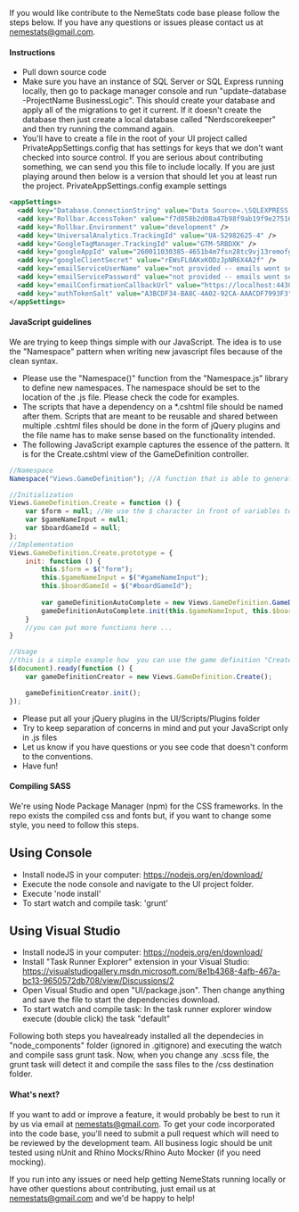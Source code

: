 If you would like contribute to the NemeStats code base please follow the steps below. If you have any questions or issues please contact us at nemestats@gmail.com.

#### Instructions

* Pull down source code
* Make sure you have an instance of SQL Server or SQL Express running locally, then go to package manager console and run "update-database -ProjectName BusinessLogic". This should create your database and apply all of the migrations to get it current. If it doesn't create the database then just create a local database called "Nerdscorekeeper" and then try running the command again.
* You'll have to create a file in the root of your UI project called PrivateAppSettings.config that has settings for keys that we don't want checked into source control. If you are serious about contributing something, we can send you this file to include locally. If you are just playing around then below is a version that should let you at least run the project.
PrivateAppSettings.config example settings

```xml
<appSettings>
  <add key="Database.ConnectionString" value="Data Source=.\SQLEXPRESS;Initial Catalog=NerdScorekeeper;Integrated Security=True" />
  <add key="Rollbar.AccessToken" value="f7d858b2d08a47b98f9ab19f9e27516c" />
  <add key="Rollbar.Environment" value="development" />
  <add key="UniversalAnalytics.TrackingId" value="UA-52982625-4" />
  <add key="GoogleTagManager.TrackingId" value="GTM-5RBDXK" />
  <add key="googleAppId" value="260011030385-4651b4m7fsn28tc9vj13remofgji8m3l.apps.googleusercontent.com" />
  <add key="googleClientSecret" value="rEWsFL0AKxKODzJpNR6X4A2f" />
  <add key="emailServiceUserName" value="not provided -- emails wont send when running this locally" />
  <add key="emailServicePassword" value="not provided -- emails wont send when running this locally" />
  <add key="emailConfirmationCallbackUrl" value="https://localhost:44300/Account/ConfirmEmail" />
  <add key="authTokenSalt" value="A3BCDF34-BA8C-4A02-92CA-AAACDF7993F3"/>
</appSettings>
```
#### JavaScript guidelines

We are trying to keep things simple with our JavaScript. The idea is to use the "Namespace" pattern when writing new javascript files because of the clean syntax.

* Please use the "Namespace()" function from the "Namespace.js" library to define new namespaces. The namespace should be set to the location of the .js file. Please check the code for examples.
* The scripts that have a dependency on a *.cshtml file should be named after them. Scripts that are meant to be reusable and shared between multiple .cshtml files should be done in the form of jQuery plugins and the file name has to make sense based on the functionality intended.
* The following JavaScript example captures the essence of the pattern. It is for the Create.cshtml view of the GameDefinition controller. 

```javascript
//Namespace
Namespace("Views.GameDefinition"); //A function that is able to generate or retrieve an existing namespace

//Initialization
Views.GameDefinition.Create = function () {
	var $form = null; //We use the $ character in front of variables to indicate that they are elements selected with jQuery
	var $gameNameInput = null;
	var $boardGameId = null;
};
//Implementation
Views.GameDefinition.Create.prototype = {
	init: function () {
		this.$form = $("form");
		this.$gameNameInput = $("#gameNameInput");
		this.$boardGameId = $("#boardGameId");
	
		var gameDefinitionAutoComplete = new Views.GameDefinition.GameDefinitionAutoComplete();
		gameDefinitionAutoComplete.init(this.$gameNameInput, this.$boardGameId);	
	}
	//you can put more functions here ...
}

//Usage
//this is a simple example how  you can use the game definition "Create" script
$(document).ready(function () {
	var gameDefinitionCreator = new Views.GameDefinition.Create();

	gameDefinitionCreator.init();
});
```
* Please put all your jQuery plugins in the UI/Scripts/Plugins folder
* Try to keep separation of concerns in mind and put your JavaScript only in .js files
* Let us know if you have questions or you see code that doesn't conform to the conventions.
* Have fun!

#### Compiling SASS
We're using Node Package Manager (npm) for the CSS frameworks. In the repo exists the compiled css and fonts but, if you want to change some style, you need to follow this steps.

## Using Console

* Install nodeJS in your computer: https://nodejs.org/en/download/
* Execute the node console and navigate to the UI project folder.
* Execute 'node install'
* To start watch and compile task: 'grunt'

## Using Visual Studio
* Install nodeJS in your computer: https://nodejs.org/en/download/
* Install "Task Runner Explorer" extension in your Visual Studio: https://visualstudiogallery.msdn.microsoft.com/8e1b4368-4afb-467a-bc13-9650572db708/view/Discussions/2
* Open Visual Studio and open "UI/package.json". Then change anything and save the file to start the dependencies download.
* To start watch and compile task: In the task runner explorer window execute (double click) the task "default"

Following both steps you havealready  installed all the dependecies in "node_components" folder (ignored in .gitignore) and executing the watch and compile sass grunt task.
Now, when you change any .scss file, the grunt task will detect it and compile the sass files to the /css destination folder.




#### What's next?
If you want to add or improve a feature, it would probably be best to run it by us via email at nemestats@gmail.com. To get your code incorporated into the code base, 
you'll need to submit a pull request which will need to be reviewed by the development team. All business logic should be unit tested using nUnit and Rhino Mocks/Rhino Auto Mocker (if you need mocking).

If you run into any issues or need help getting NemeStats running locally or have other questions about contributing, just email us at nemestats@gmail.com and we'd be happy to help!

